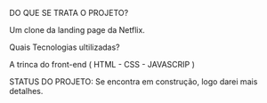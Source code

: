 DO QUE SE TRATA O PROJETO?

Um clone da landing page da Netflix.

Quais Tecnologias ultilizadas?

A trinca do front-end ( HTML - CSS - JAVASCRIP )

STATUS DO PROJETO: Se encontra em construção, logo darei mais detalhes.
